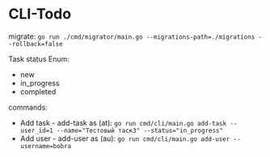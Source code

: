 # CLI-Todo


migrate: ```go run ./cmd/migrator/main.go --migrations-path=./migrations --rollback=false```


Task status Enum:
* new
* in_progress
* completed


commands:
* Add task - add-task as (at): ```go run cmd/cli/main.go add-task --user_id=1 --name="Тестовый таск3" --status="in_progress"```
* Add user - add-user as (au): ```go run cmd/cli/main.go add-user --username=bobra```